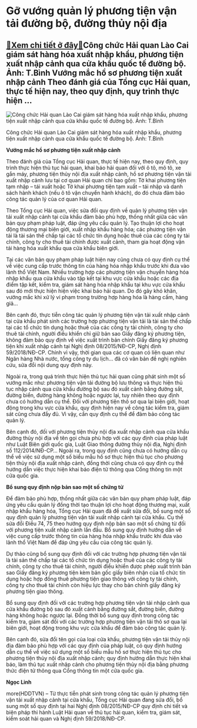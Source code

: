 Gỡ vướng quản lý phương tiện vận tải đường bộ, đường thủy nội địa
=================================================================

[:gift:Xem chi tiết ở đây:gift:](https://hddtvn.com/go-vuong-quan-ly-phuong-tien-van-tai-duong-bo-duong-thuy-noi-dia-2/)Công chức Hải quan Lào Cai giám sát hàng hóa xuất nhập khẩu, phương tiện xuất nhập cảnh qua cửa khẩu quốc tế đường bộ. Ảnh: T.Bình Vướng mắc hồ sơ phương tiện xuất nhập cảnh Theo đánh giá của Tổng cục Hải quan, thực tế hiện nay, theo quy định, quy trình thực hiện …
-------------------------------------------------------------------------------------------------------------------------------------------------------------------------------------------------------------------------------------------------------------------------





![Công chức Hải quan Lào Cai giám sát hàng hóa xuất nhập khẩu, phương tiện xuất nhập cảnh qua cửa khẩu quốc tế đường bộ. 	 Ảnh: T.Bình](https://hddtvn.com/wp-content/uploads/2021/01/5939_10-5050_IMG_1561.jpg "Công chức Hải quan Lào Cai giám sát hàng hóa xuất nhập khẩu, phương tiện xuất nhập cảnh qua cửa khẩu quốc tế đường bộ. 	 Ảnh: T.Bình")


Công chức Hải quan Lào Cai giám sát hàng hóa xuất nhập khẩu, phương tiện xuất nhập cảnh qua cửa khẩu quốc tế đường bộ. Ảnh: T.Bình



**Vướng mắc hồ sơ phương tiện xuất nhập cảnh**


Theo đánh giá của Tổng cục Hải quan, thực tế hiện nay, theo quy định, quy trình thực hiện thủ tục hải quan, khai báo hải quan đối với ô tô, mô tô, xe gắn máy, phương tiện thủy nội địa xuất nhập cảnh, hồ sơ phương tiện vận tải xuất nhập cảnh lưu tại cơ quan Hải quan chỉ bao gồm: Tờ khai phương tiện tạm nhập – tái xuất hoặc Tờ khai phương tiện tạm xuất – tái nhập và danh sách hành khách (nếu ô tô vận chuyển hành khách), do đó chưa đảm bảo công tác quản lý của cơ quan Hải quan.





Theo Tổng cục Hải quan, việc sửa đổi quy định về quản lý phương tiện vận tải xuất nhập cảnh tại cửa khẩu đảm bảo phù hợp, thống nhất giữa các văn bản quy phạm pháp luật, đáp ứng yêu cầu quản lý. Tạo thuận lợi cho hoạt động thương mại biên giới, xuất nhập khẩu hàng hóa; các phương tiện vận tải là tài sản thế chấp tại các tổ chức tín dụng hoặc thuê của các công ty tài chính, công ty cho thuê tài chính được xuất cảnh, tham gia hoạt động vận tải hàng hóa xuất khẩu qua cửa khẩu biên giới.



Tại các văn bản quy phạm pháp luật hiện nay cũng chưa có quy định cụ thể về việc cung cấp trước thông tin của hàng hóa nhập khẩu trước khi đưa vào lãnh thổ Việt Nam. Nhiều trường hợp các phương tiện vận chuyển hàng hóa nhập khẩu qua cửa khẩu vào tập kết tại khu vực cửa khẩu hoặc các địa điểm tập kết, kiểm tra, giám sát hàng hóa nhập khẩu tại khu vực cửa khẩu sau đó mới thực hiện hiện việc khai báo hải quan. Do đó gây khó khăn, vướng mắc khi xử lý vi phạm trong trường hợp hàng hóa là hàng cấm, hàng giả…


Bên cạnh đó, thực tiễn công tác quản lý phương tiện vận tải xuất nhập cảnh tại cửa khẩu phát sinh các trường hợp phương tiện vận tải là tài sản thế chấp tại các tổ chức tín dụng hoặc thuê của các công ty tài chính, công ty cho thuê tài chính, người điều khiển chỉ giữ bản sao Giấy đăng ký phương tiện, không đảm bảo quy định về việc xuất trình bản chính Giấy đăng ký phương tiện khi xuất nhập cảnh tại Nghị định 08/2015/NĐ-CP, Nghị định 59/2018/NĐ-CP. Chính vì vậy, thời gian qua các cơ quan có liên quan như Ngân hàng Nhà nước, tổng công ty du lịch… đã có văn bản đề nghị nghiên cứu, sửa đổi nội dung quy định này.


Ngoài ra, trong quá trình thực hiện thủ tục hải quan cũng phát sinh một số vướng mắc như: phương tiện vận tải đường bộ lưu thông và thực hiện thủ tục nhập cảnh qua cửa khẩu đường bộ sau đó xuất cảnh bằng đường sắt, đường biển, đường hàng không hoặc ngược lại, tuy nhiên theo quy định chưa có hướng dẫn cụ thể. Đối với phương tiện thô sơ qua lại biên giới, hoạt động trong khu vực cửa khẩu, quy định hiện nay về công tác kiểm tra, giám sát cũng chưa đầy đủ. Vì vậy, cần quy định cụ thể để đảm bảo công tác quản lý.


Bên cạnh đó, đối với phương tiện thủy nội địa xuất nhập cảnh qua cửa khẩu đường thủy nội địa về tên gọi chưa phù hợp với các quy định của pháp luật như Luật Biên giới quốc gia, Luật Giao thông đường thủy nội địa, Nghị định số 112/2014/NĐ-CP… Ngoài ra, trong quy định cũng chưa có hướng dẫn cụ thể về việc sử dụng một số biểu mẫu hồ sơ thực hiện thủ tục cho phương tiện thủy nội địa xuất nhập cảnh, đồng thời cũng chưa có quy định cụ thể hướng dẫn việc thực hiện khai báo điện tử thông qua Cổng thông tin một cửa quốc gia.


**Bổ sung quy định nộp bản sao một số chứng từ**


Để đảm bảo phù hợp, thống nhất giữa các văn bản quy phạm pháp luật, đáp ứng yêu cầu quản lý đồng thời tạo thuận lợi cho hoạt động thương mại, xuất nhập khẩu hàng hóa, Tổng cục Hải quan đã đề xuất sửa đổi, bổ sung một số quy định quản lý phương tiện vận tải xuất nhập cảnh tại cửa khẩu. Cụ thể sửa đổi Điều 74, 75 theo hướng quy định nộp bản sao một số chứng từ đối với phương tiện xuất nhập cảnh lần đầu. Bổ sung quy định hướng dẫn về việc cung cấp trước thông tin của hàng hóa nhập khẩu trước khi đưa vào lãnh thổ Việt Nam để đáp ứng yêu cầu của công tác quản lý.


Dự thảo cũng bổ sung quy định đối với các trường hợp phương tiện vận tải là tài sản thế chấp tại các tổ chức tín dụng hoặc thuê của các công ty tài chính, công ty cho thuê tài chính, người điều khiển được phép xuất trình bản sao Giấy đăng ký phương tiện kèm bản gốc giấy biên nhận của tổ chức tín dụng hoặc hợp đồng thuê phương tiện giao thông với công ty tài chính, công ty cho thuê tài chính còn hiệu lực thay cho bản chính giấy đăng ký phương tiện giao thông.


Bổ sung quy định đối với các trường hợp phương tiện vận tải nhập cảnh qua cửa khẩu đường bộ sau đó xuất cảnh bằng đường sắt, đường biển, đường hàng không hoặc ngược lại. Đồng thời bổ sung quy định trong công tác kiểm tra, giám sát đối với các trường hợp phương tiện vận tải thô sơ qua lại biên giới, hoạt động trong khu vực cửa khẩu để đảm bảo công tác quản lý.


Bên cạnh đó, sửa đổi tên gọi của loại cửa khẩu, phương tiện vận tải thủy nội địa đảm bảo phù hợp với các quy định của pháp luật, có quy định hướng dẫn cụ thể về việc sử dụng một số biểu mẫu hồ sơ thực hiện thủ tục cho phương tiện thủy nội địa xuất nhập cảnh; quy định hướng dẫn thực hiện khai báo, làm thủ tục xuất nhập cảnh cho phương tiện thủy nội địa bằng phương thức điện tử thông qua Cổng thông tin một cửa quốc gia.




**Ngọc Linh**



more(HDDTVN) – Từ thực tiễn phát sinh trong công tác quản lý phương tiện vận tải xuất nhập cảnh tại cửa khẩu, Tổng cục Hải quan đang sửa đổi, bổ sung một số quy định tại hai Nghị định 08/2015/NĐ-CP quy định chi tiết và biện pháp thi hành Luật Hải quan về thủ tục hải quan, kiểm tra, giám sát, kiểm soát hải quan và Nghị định 59/2018/NĐ-CP.

